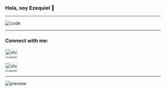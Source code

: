 ### Hola, soy Ezequiel 👋
 ___________________________________________________________________________

![code](https://user-images.githubusercontent.com/101348650/206040892-3431623f-da05-430e-96ef-5afae0d7ca28.gif)

 ___________________________________________________________________________
<h3 align="left">Connect with me:</h3>
<p align="left">

<a href="https://mail.google.com/mail/u/0/?tab=rm&ogbl#inbox" target="blank"><img align="center" src="https://camo.githubusercontent.com/a6d8a862aecb6411e963408e9b3c7666ab357cdfecc14a3a13645eb489688cc8/68747470733a2f2f6564656e742e6769746875622e696f2f537570657254696e7949636f6e732f696d616765732f7376672f676d61696c5f6f6c642e737667" alt="xlucasnicolasrodriguez" height="30" width="40" /></a>

<a href="https://www.linkedin.com/in/ezequielmoran/" target="blank"><img align="center" src="https://raw.githubusercontent.com/rahuldkjain/github-profile-readme-generator/master/src/images/icons/Social/linked-in-alt.svg" alt="xlucasnicolasrodriguez" height="30" width="40" /></a>
</p>

<!--
Contactame 📫:
 - [Mail] (morancito.91@gmail.com)
 - [Linkedin] (www.linkedin.com/in/ezequielmoran)
-->
 
 
 ___________________________________________________________________________
 
![preview](https://user-images.githubusercontent.com/101348650/206063866-8e63770e-a15f-427a-b28e-9c17b63f19de.svg)




<!--
<h3 align="left">Languages and Tools:</h3>
<p align="left"> 
<a href="https://www.w3schools.com/css/" target="_blank" rel="noreferrer"> <img src="https://raw.githubusercontent.com/devicons/devicon/master/icons/css3/css3-original-wordmark.svg" alt="css3" width="40" height="40"/> </a><a href="https://www.w3.org/html/" target="_blank" rel="noreferrer"> <img src="https://raw.githubusercontent.com/devicons/devicon/master/icons/html5/html5-original-wordmark.svg" alt="html5" width="40" height="40"/> </a><a href="https://git-scm.com/" target="_blank" rel="noreferrer"> <img src="https://www.vectorlogo.zone/logos/git-scm/git-scm-icon.svg" alt="git" width="40" height="40"/> </a>
<a href="https://developer.mozilla.org/en-US/docs/Web/JavaScript" target="_blank" rel="noreferrer"> <img src="https://raw.githubusercontent.com/devicons/devicon/master/icons/javascript/javascript-original.svg" alt="javascript" width="40" height="40"/> </a> <a href="https://getbootstrap.com" target="_blank" rel="noreferrer"> <img src="https://raw.githubusercontent.com/devicons/devicon/master/icons/bootstrap/bootstrap-plain-wordmark.svg" alt="bootstrap" width="40" height="40"/> </a> <a href="https://reactjs.org/" target="_blank" rel="noreferrer"> <img src="https://raw.githubusercontent.com/devicons/devicon/master/icons/react/react-original-wordmark.svg" alt="react" width="40" height="40"/> </a>  
<a href="https://www.learn-c.org/" target="_blank" rel="noreferrer"> <img src="https://raw.githubusercontent.com/devicons/devicon/master/icons/C/C_Programming_Language.svg" alt="react" width="40" height="40"/> </a> 
</p>
-->



<!--
![preview](https://user-images.githubusercontent.com/101348650/206035026-af7e20f0-cd91-4133-88f8-c92f859e713f.svg)
-->

 <!-- CUADRO DE ESTADISTICA 
[![Ezequiel's GitHub stats](https://github-readme-stats.vercel.app/api?username=Ezequiel-moran19)](https://github.com/anuraghazra/github-readme-stats)
-->


<!--
**Ezequiel-moran19/Ezequiel-moran19** is a ✨ _special_ ✨ repository because its `README.md` (this file)
appears on your GitHub profile.

Here are some ideas to get you started:

- 🔭 I’m currently working on ...
- 🌱 I’m currently learning ...
- 👯 I’m looking to collaborate on ...![linkedin](https://user-images.githubusercontent.com/101348650/206040601-8274c8e1-9760-424c-8c53-4b5fa1343027.svg)

- 🤔 I’m looking for help with ...
- 💬 Ask me about ...
- 📫 How to reach me: ...
- 😄 Pronouns: ...
- ⚡ Fun fact: ...
-->
